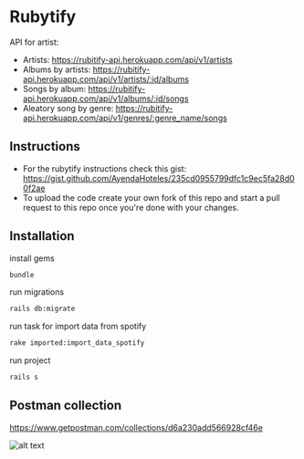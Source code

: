 # Rubytify
  API for artist:
  - Artists:
  https://rubitify-api.herokuapp.com/api/v1/artists
  - Albums by artists:
  https://rubitify-api.herokuapp.com/api/v1/artists/:id/albums
  - Songs by album:
  https://rubitify-api.herokuapp.com/api/v1/albums/:id/songs
  - Aleatory song by genre:
  https://rubitify-api.herokuapp.com/api/v1/genres/:genre_name/songs

## Instructions

- For the rubytify instructions check this gist: https://gist.github.com/AyendaHoteles/235cd0955799dfc1c9ec5fa28d00f2ae 
- To upload the code create your own fork of this repo and start a pull request to this repo once you're done with your changes.

## Installation
  install gems
```bash
bundle
```
  run migrations
```bash
rails db:migrate
```

  run task for import data from spotify 
```bash
rake imported:import_data_spotify
```
  run project 
```bash
rails s
```
## Postman collection
  https://www.getpostman.com/collections/d6a230add566928cf46e

 ![alt text](https://github.com/juanfer2/rubytify-ror/blob/master/screens/screen-rubitify.png?raw=true)
